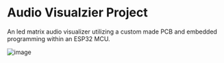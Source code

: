 # Audio Visualzier Project
 An led matrix audio visualizer utilizing a custom made PCB and embedded programming within an ESP32 MCU.

![image](https://github.com/user-attachments/assets/270e459f-f9b6-43df-8dfe-c0bc46541a43)
